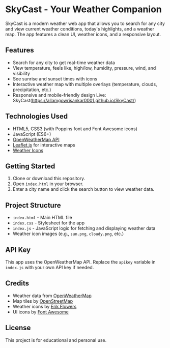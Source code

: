 # SkyCast - Your Weather Companion

SkyCast is a modern weather web app that allows you to search for any city and view current weather conditions, today's highlights, and a weather map. The app features a clean UI, weather icons, and a responsive layout.

## Features
- Search for any city to get real-time weather data
- View temperature, feels like, high/low, humidity, pressure, wind, and visibility
- See sunrise and sunset times with icons
- Interactive weather map with multiple overlays (temperature, clouds, precipitation, etc.)
- Responsive and mobile-friendly design
 Live: SkyCast(https://allamgowrisankar0001.github.io/SkyCast/)
## Technologies Used
- HTML5, CSS3 (with Poppins font and Font Awesome icons)
- JavaScript (ES6+)
- [OpenWeatherMap API](https://openweathermap.org/api)
- [Leaflet.js](https://leafletjs.com/) for interactive maps
- [Weather Icons](https://erikflowers.github.io/weather-icons/)

## Getting Started
1. Clone or download this repository.
2. Open `index.html` in your browser.
3. Enter a city name and click the search button to view weather data.

## Project Structure
- `index.html` - Main HTML file
- `index.css` - Stylesheet for the app
- `index.js` - JavaScript logic for fetching and displaying weather data
- Weather icon images (e.g., `sun.png`, `cloudy.png`, etc.)

## API Key
This app uses the OpenWeatherMap API. Replace the `apikey` variable in `index.js` with your own API key if needed.

## Credits
- Weather data from [OpenWeatherMap](https://openweathermap.org/)
- Map tiles by [OpenStreetMap](https://www.openstreetmap.org/)
- Weather icons by [Erik Flowers](https://erikflowers.github.io/weather-icons/)
- UI icons by [Font Awesome](https://fontawesome.com/)

## License
This project is for educational and personal use.
